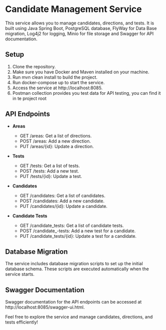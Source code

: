 # Candidate Management Service

This service allows you to manage candidates, directions, and tests. It is built using Java Spring Boot,
PostgreSQL database, FlyWay for Data Base migration, Log4j2 for logging, Minio for file storage and Swagger for API
documentation.

## Setup

1. Clone the repository.
2. Make sure you have Docker and Maven installed on your machine.
3. Run mvn clean install to build the project.
4. Run docker-compose up to start the service.
5. Access the service at http://localhost:8085.
6. Postman collection provides you test data for API testing, you can find it in te project root

## API Endpoints

- **Areas**
    - GET /areas: Get a list of directions.
    - POST /areas: Add a new direction.
    - PUT /areas/{id}: Update a direction.

- **Tests**
    - GET /tests: Get a list of tests.
    - POST /tests: Add a new test.
    - PUT /tests/{id}: Update a test.

- **Candidates**
    - GET /candidates: Get a list of candidates.
    - POST /candidates: Add a new candidate.
    - PUT /candidates/{id}: Update a candidate.

- **Candidate Tests**
    - GET /candidate_tests: Get a list of candidate tests.
    - POST /candidate_-tests: Add a new test for a candidate.
    - PUT /candidate_tests/{id}: Update a test for a candidate.

## Database Migration

The service includes database migration scripts to set up the initial database schema. These scripts are executed
automatically when the service starts.

## Swagger Documentation

Swagger documentation for the API endpoints can be accessed at http://localhost:8085/swagger-ui.html.

Feel free to explore the service and manage candidates, directions, and tests efficiently!